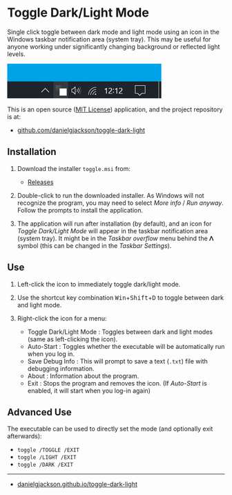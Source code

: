 # Toggle Dark/Light Mode

Single click toggle between dark mode and light mode using an icon in the Windows taskbar notification area (system tray).  This may be useful for anyone working under significantly changing background or reflected light levels.

![Screenshot showing the application icon in the notification area](screenshot.png)

This is an open source ([MIT License](https://github.com/danielgjackson/toggle-dark-light/blob/master/LICENSE.txt)) application, and the project repository is at:

* [github.com/danielgjackson/toggle-dark-light](https://github.com/danielgjackson/toggle-dark-light)


## Installation

1. Download the installer `toggle.msi` from:

    * [Releases](https://github.com/danielgjackson/toggle-dark-light/releases/latest)

2. Double-click to run the downloaded installer.  As Windows will not recognize the program, you may need to select *More info* / *Run anyway*.  Follow the prompts to install the application.

3. The application will run after installation (by default), and an icon for *Toggle Dark/Light Mode* will appear in the taskbar notification area (system tray).  It might be in the *Taskbar overflow* menu behind the **&#x1431;** symbol (this can be changed in the *Taskbar Settings*).  


## Use

1. Left-click the icon to immediately toggle dark/light mode.

2. Use the shortcut key combination <kbd>Win</kbd>+<kbd>Shift</kbd>+<kbd>D</kbd> to toggle between dark and light mode.

3. Right-click the icon for a menu:

    * Toggle Dark/Light Mode
      : Toggles between dark and light modes (same as left-clicking the icon).
    * Auto-Start
      : Toggles whether the executable will be automatically run when you log in.
    * Save Debug Info
      : This will prompt to save a text (`.txt`) file with debugging information.
    * About
      : Information about the program.
    * Exit
      : Stops the program and removes the icon. (If *Auto-Start* is enabled, it will start when you log-in again)


## Advanced Use

The executable can be used to directly set the mode (and optionally exit afterwards):

* `toggle /TOGGLE /EXIT`
* `toggle /LIGHT /EXIT`
* `toggle /DARK /EXIT`

---

  * [danielgjackson.github.io/toggle-dark-light](https://danielgjackson.github.io/toggle-dark-light)
